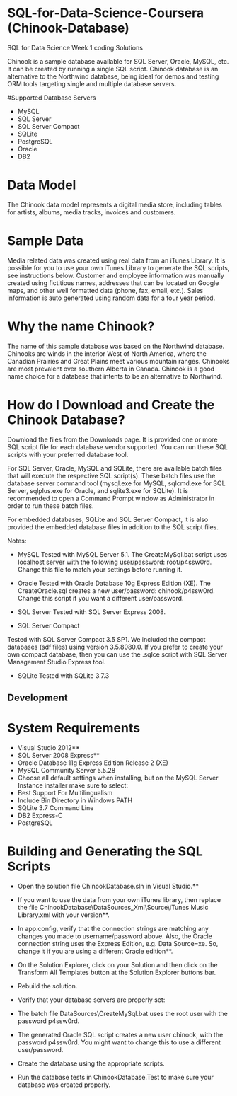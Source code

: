 # SQL-for-Data-Science-Coursera (Chinook-Database)
SQL for Data Science Week 1 coding Solutions

 Chinook is a sample database available for SQL Server, Oracle, MySQL, etc. It can be created by running a single SQL script. Chinook database is an alternative to the Northwind database, being ideal for demos and testing ORM tools targeting single and multiple database servers.

#Supported Database Servers

* MySQL
* SQL Server
* SQL Server Compact
* SQLite
* PostgreSQL
* Oracle
* DB2

# Data Model

The Chinook data model represents a digital media store, including tables for artists, albums, media tracks, invoices and customers.

# Sample Data

Media related data was created using real data from an iTunes Library. It is possible for you to use your own iTunes Library to generate the SQL scripts, see instructions below. Customer and employee information was manually created using fictitious names, addresses that can be located on Google maps, and other well formatted data (phone, fax, email, etc.). Sales information is auto generated using random data for a four year period.

# Why the name Chinook?

The name of this sample database was based on the Northwind database. Chinooks are winds in the interior West of North America, where the Canadian Prairies and Great Plains meet various mountain ranges. Chinooks are most prevalent over southern Alberta in Canada. Chinook is a good name choice for a database that intents to be an alternative to Northwind.

# How do I Download and Create the Chinook Database?

Download the files from the Downloads page. It is provided one or more SQL script file for each database vendor supported. You can run these SQL scripts with your preferred database tool.

For SQL Server, Oracle, MySQL and SQLite, there are available batch files that will execute the respective SQL script(s). These batch files use the database server command tool (mysql.exe for MySQL, sqlcmd.exe for SQL Server, sqlplus.exe for Oracle, and sqlite3.exe for SQLite). It is recommended to open a Command Prompt window as Administrator in order to run these batch files.

For embedded databases, SQLite and SQL Server Compact, it is also provided the embedded database files in addition to the SQL script files.

Notes:

* MySQL
Tested with MySQL Server 5.1.
The CreateMySql.bat script uses localhost server with the following user/password: root/p4ssw0rd. Change this file to match your settings before running it.

* Oracle
Tested with Oracle Database 10g Express Edition (XE).
The CreateOracle.sql creates a new user/password: chinook/p4ssw0rd. Change this script if you want a different user/password.

* SQL Server
Tested with SQL Server Express 2008.

* SQL Server Compact

Tested with SQL Server Compact 3.5 SP1.
We included the compact databases (sdf files) using version 3.5.8080.0. If you prefer to create your own compact database, then you can use the .sqlce script with SQL Server Management Studio Express tool.

* SQLite
Tested with SQLite 3.7.3

## Development

# System Requirements

* Visual Studio 2012**
* SQL Server 2008 Express**
* Oracle Database 11g Express Edition Release 2 (XE)
* MySQL Community Server 5.5.28
* Choose all default settings when installing, but on the MySQL Server Instance installer make sure to select:
* Best Support For Multilingualism
* Include Bin Directory in Windows PATH
* SQLite 3.7 Command Line
* DB2 Express-C
* PostgreSQL

# Building and Generating the SQL Scripts

* Open the solution file ChinookDatabase.sln in Visual Studio.**

* If you want to use the data from your own iTunes library, then replace the file ChinookDatabase\DataSources_Xml\Source\iTunes Music Library.xml with your version**.
* In app.config, verify that the connection strings are matching any changes you made to username/password above. Also, the Oracle connection string uses the Express Edition, e.g. Data Source=xe. So, change it if you are using a different Oracle edition**.
* On the Solution Explorer, click on your Solution and then click on the Transform All Templates button at the Solution Explorer buttons bar.
* Rebuild the solution.
* Verify that your database servers are properly set:
* The batch file DataSources\CreateMySql.bat uses the root user with the password p4ssw0rd.
* The generated Oracle SQL script creates a new user chinook, with the password p4ssw0rd. You might want to change this to use a different user/password.
* Create the database using the appropriate scripts.
* Run the database tests in ChinookDatabase.Test to make sure your database was created properly.
